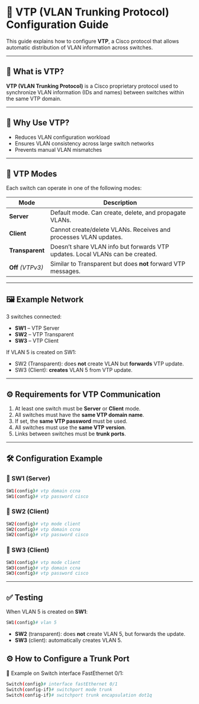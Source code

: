 
# 🔄 VTP (VLAN Trunking Protocol) Configuration Guide

This guide explains how to configure **VTP**, a Cisco protocol that allows automatic distribution of VLAN information across switches.

---

## 📘 What is VTP?

**VTP (VLAN Trunking Protocol)** is a Cisco proprietary protocol used to synchronize VLAN information (IDs and names) between switches within the same VTP domain.

---

## 🧠 Why Use VTP?

* Reduces VLAN configuration workload
* Ensures VLAN consistency across large switch networks
* Prevents manual VLAN mismatches

---

## 🧪 VTP Modes

Each switch can operate in one of the following modes:

| Mode              | Description                                                                   |
| ----------------- | ----------------------------------------------------------------------------- |
| **Server**        | Default mode. Can create, delete, and propagate VLANs.                        |
| **Client**        | Cannot create/delete VLANs. Receives and processes VLAN updates.              |
| **Transparent**   | Doesn’t share VLAN info but forwards VTP updates. Local VLANs can be created. |
| **Off** *(VTPv3)* | Similar to Transparent but does **not** forward VTP messages.                 |

---

## 🖼️ Example Network

3 switches connected:

* **SW1** – VTP Server
* **SW2** – VTP Transparent
* **SW3** – VTP Client

If VLAN 5 is created on SW1:

* SW2 (Transparent): does **not** create VLAN but **forwards** VTP update.
* SW3 (Client): **creates** VLAN 5 from VTP update.

---

## ⚙️ Requirements for VTP Communication

1. At least one switch must be **Server** or **Client** mode.
2. All switches must have the **same VTP domain name**.
3. If set, the **same VTP password** must be used.
4. All switches must use the **same VTP version**.
5. Links between switches must be **trunk ports**.

---

## 🛠️ Configuration Example

### 🔧 SW1 (Server)

```bash
SW1(config)# vtp domain ccna
SW1(config)# vtp password cisco
```

### 🔧 SW2 (Client)

```bash
SW2(config)# vtp mode client
SW2(config)# vtp domain ccna
SW2(config)# vtp password cisco
```

### 🔧 SW3 (Client)

```bash
SW3(config)# vtp mode client
SW3(config)# vtp domain ccna
SW3(config)# vtp password cisco
```

---

## ✅ Testing

When VLAN 5 is created on **SW1**:

```bash
SW1(config)# vlan 5
```

* **SW2** (transparent): does **not** create VLAN 5, but forwards the update.
* **SW3** (client): automatically creates VLAN 5.


## ⚙️ How to Configure a Trunk Port
🔧 Example on Switch interface FastEthernet 0/1:
```bash
Switch(config)# interface fastEthernet 0/1
Switch(config-if)# switchport mode trunk
Switch(config-if)# switchport trunk encapsulation dot1q
```
